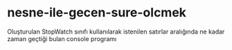 # nesne-ile-gecen-sure-olcmek
Oluşturulan StopWatch sınıfı kullanılarak istenilen satırlar aralığında ne kadar zaman geçtiği bulan console programı
